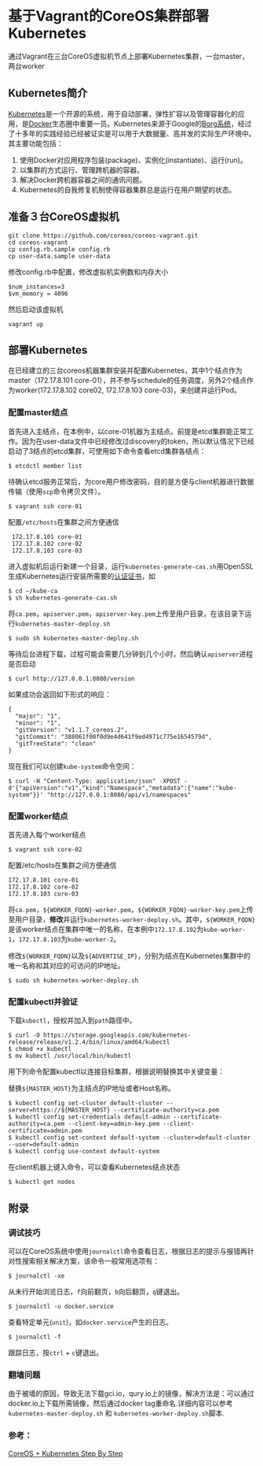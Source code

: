 # 基于Vagrant的CoreOS集群部署Kubernetes

通过Vagrant在三台CoreOS虚拟机节点上部署Kubernetes集群，一台master，两台worker

## Kubernetes简介

[Kubernetes](http://kubernetes.io)是一个开源的系统，用于自动部署，弹性扩容以及管理容器化的应用，是[Docker](https://www.docker.com/)生态圈中重要一员。Kubernetes来源于Google的[Borg系统](https://research.google.com/pubs/pub43438.html)，经过了十多年的实践经验已经被证实是可以用于大数据量、高并发的实际生产环境中。其主要功能包括：

1. 使用Docker对应用程序包装(package)、实例化(instantiate)、运行(run)。
2. 以集群的方式运行、管理跨机器的容器。
3. 解决Docker跨机器容器之间的通讯问题。
4. Kubernetes的自我修复机制使得容器集群总是运行在用户期望的状态。

## 准备３台CoreOS虚拟机
```
git clone https://github.com/coreos/coreos-vagrant.git
cd coreos-vagrant
cp config.rb.sample config.rb
cp user-data.sample user-data
```
修改config.rb中配置，修改虚拟机实例数和内存大小
```
$num_instances=3
$vm_memory = 4096
```

然后启动该虚拟机

	vagrant up
	
## 部署Kubernetes

在已经建立的三台coreos机器集群安装并配置Kubernetes，其中1个结点作为master（172.17.8.101 core-01），并不参与schedule的任务调度，另外2个结点作为worker(172.17.8.102 core02, 172.17.8.103 core-03)，来创建并运行Pod。


### 配置master结点
首先进入主结点，在本例中，以core-01机器为主结点。前提是etcd集群能正常工作。因为在user-data文件中已经修改过discovery的token，所以默认情况下已经启动了3结点的etcd集群，可使用如下命令查看etcd集群各结点：

	$ etcdctl member list

待确认etcd服务正常后，为core用户修改密码，目的是方便与client机器进行数据传输（使用`scp`命令拷贝文件）。

	$ vagrant ssh core-01

配置`/etc/hosts`在集群之间方便通信
```
 172.17.8.101 core-01
 172.17.8.102 core-02
 172.17.8.103 core-03
```	
进入虚拟机后运行新建一个目录，运行`kubernetes-generate-cas.sh`用OpenSSL生成Kubernetes运行安装所需要的[认证证书](https://coreos.com/kubernetes/docs/latest/openssl.html)，如
```
$ cd ~/kube-ca
$ sh kubernetes-generate-cas.sh
```
将`ca.pem`，`apiserver.pem`，`apiserver-key.pem`上传至用户目录，在该目录下运行`kubernetes-master-deploy.sh`

```
$ sudo sh kubernetes-master-deploy.sh
```

等待后台进程下载，过程可能会需要几分钟到几个小时，然后确认`apiserver`进程是否启动
```
$ curl http://127.0.0.1:8080/version
```

如果成功会返回如下形式的响应：
```
{
  "major": "1",
  "minor": "1",
  "gitVersion": "v1.1.7_coreos.2",
  "gitCommit": "388061f00f0d9e4d641f9ed4971c775e1654579d",
  "gitTreeState": "clean"
}
```
现在我们可以创建`kube-system`命令空间：

	$ curl -H "Content-Type: application/json" -XPOST -d'{"apiVersion":"v1","kind":"Namespace","metadata":{"name":"kube-system"}}' "http://127.0.0.1:8080/api/v1/namespaces"

### 配置worker结点

首先进入每个worker结点

	$ vagrant ssh core-02 

配置/etc/hosts在集群之间方便通信

	172.17.8.101 core-01
	172.17.8.102 core-02
	172.17.8.103 core-03

将`ca.pem`，`${WORKER_FQDN}-worker.pem`，`${WORKER_FQDN}-worker-key.pem`上传至用户目录，**修改**并运行`kubernetes-worker-deploy.sh`。其中，`${WORKER_FQDN}`是该worker结点在集群中唯一的名称，在本例中`172.17.8.102`为`kube-worker-1`，`172.17.8.103`为`kube-worker-2`。

修改`${WORKER_FQDN}`以及`${ADVERTISE_IP}`，分别为结点在Kubernetes集群中的唯一名称和其对应的可访问的IP地址。

	$ sudo sh kubernetes-worker-deploy.sh

### 配置kubectl并验证

下载`kubectl`，授权并加入到`path`路径中。

	$ curl -O https://storage.googleapis.com/kubernetes-release/release/v1.2.4/bin/linux/amd64/kubectl
	$ chmod +x kubectl
	$ mv kubectl /usr/local/bin/kubectl

用下列命令配置kubectl以连接目标集群，根据说明替换其中关键变量：

替换`${MASTER_HOST}`为主结点的IP地址或者Host名称。

	$ kubectl config set-cluster default-cluster --server=https://${MASTER_HOST} --certificate-authority=ca.pem
	$ kubectl config set-credentials default-admin --certificate-authority=ca.pem --client-key=admin-key.pem --client-certificate=admin.pem
	$ kubectl config set-context default-system --cluster=default-cluster --user=default-admin
	$ kubectl config use-context default-system

在client机器上键入命令，可以查看Kubernetes结点状态

	$ kubectl get nodes

## 附录

### 调试技巧

可以在CoreOS系统中使用`journalctl`命令查看日志，根据日志的提示与报错再针对性搜索相关解决方案，该命令一般常用选项有：

	$ journalctl -xe

从未行开始浏览日志，`f`向前翻页，`b`向后翻页，`q`键退出。

	$ journalctl -u docker.service

查看特定单元(`unit`)，如`docker.service`产生的日志。

	$ journalctl -f

跟踪日志，按`ctrl` + `c`键退出。

### 翻墙问题
由于被墙的原因，导致无法下载gci.io，qury.io上的镜像，解决方法是：可以通过docker.io上下载所需镜像，然后通过docker tag重命名.详细内容可以参考`kubernetes-master-deploy.sh` 和 `kubernetes-worker-deploy.sh`脚本.

### 参考：
[CoreOS + Kubernetes Step By Step](https://coreos.com/kubernetes/docs/latest/getting-started.html)

